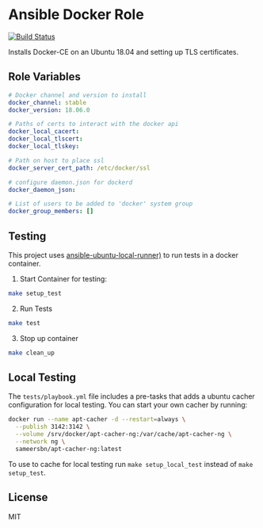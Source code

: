 # Ansible Docker Role

[![Build Status](https://travis-ci.org/thomasjpfan/ansible-docker-role.svg?branch=master)](https://travis-ci.org/thomasjpfan/ansible-docker-role)

Installs Docker-CE on an Ubuntu 18.04 and setting up TLS certificates.

## Role Variables

```yaml
# Docker channel and version to install
docker_channel: stable
docker_version: 18.06.0

# Paths of certs to interact with the docker api
docker_local_cacert:
docker_local_tlscert:
docker_local_tlskey:

# Path on host to place ssl
docker_server_cert_path: /etc/docker/ssl

# configure daemon.json for dockerd
docker_daemon_json:

# List of users to be added to 'docker' system group
docker_group_members: []
```

## Testing

This project uses [ansible-ubuntu-local-runner)](https://github.com/thomasjpfan/ansible-ubuntu-local-runner) to run tests in a docker container.

1. Start Container for testing:

```bash
make setup_test
```

2. Run Tests

```bash
make test
```

3. Stop up container

```bash
make clean_up
```

## Local Testing

The `tests/playbook.yml` file includes a pre-tasks that adds a ubuntu cacher configuration for local testing. You can start your own cacher by running:

```bash
docker run --name apt-cacher -d --restart=always \
  --publish 3142:3142 \
  --volume /srv/docker/apt-cacher-ng:/var/cache/apt-cacher-ng \
  --network ng \
  sameersbn/apt-cacher-ng:latest
```

To use to cache for local testing run `make setup_local_test` instead of `make setup_test`.

## License

MIT
